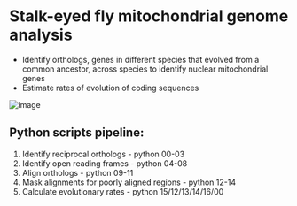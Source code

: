 # **Stalk-eyed fly mitochondrial genome analysis** 

- Identify orthologs, genes in different species that evolved from a common ancestor, across species to identify nuclear mitochondrial genes
- Estimate rates of evolution of coding sequences

![image](https://github.com/SylvieMParkus/Stalk-Eyed-Fly-Genomics/assets/116887272/80809394-19b5-4fdd-81e7-05dd53e14306)

## Python scripts pipeline:
1. Identify reciprocal orthologs - python 00-03
2. Identify open reading frames - python 04-08
3. Align orthologs - python 09-11
4. Mask alignments for poorly aligned regions - python 12-14
5. Calculate evolutionary rates - python 15/12/13/14/16/00 
